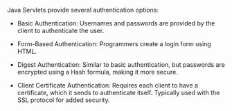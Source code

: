 Java Servlets provide several authentication options:

- Basic Authentication: Usernames and passwords are provided by the
  client to authenticate the user.

- Form-Based Authentication: Programmers create a login form using
  HTML.

- Digest Authentication: Similar to basic authentication, but
  passwords are encrypted using a Hash formula, making it more secure.

- Client Certificate Authentication: Requires each client to have a
  certificate, which it sends to authenticate itself. Typically used
  with the SSL protocol for added security.